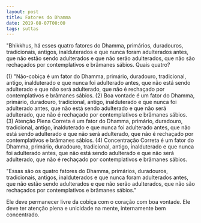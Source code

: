 ```yaml
---
layout: post
title: Fatores do Dhamma
date: 2019-08-07T00:00
tags: suttas
---
```

"Bhikkhus, há esses quatro fatores do Dhamma, primários, duradouros, tradicionais, antigos, inalduterados e que nunca foram adulterados antes, que não estão sendo adulterados e que não serão adulterados, que não são rechaçados por contemplativos e brâmanes sábios. Quais quatro?

(1) "Não-cobiça é um fator do Dhamma, primário, duradouro, tradicional, antigo, inalduterado e que nunca foi adulterado antes, que não está sendo adulterado e que não será adulterado, que não é rechaçado por contemplativos e brâmanes sábios. (2) Boa vontade é um fator do Dhamma, primário, duradouro, tradicional, antigo, inalduterado e que nunca foi adulterado antes, que não está sendo adulterado e que não será adulterado, que não é rechaçado por contemplativos e brâmanes sábios. (3) Atenção Plena Correta é um fator do Dhamma, primário, duradouro, tradicional, antigo, inalduterado e que nunca foi adulterado antes, que não está sendo adulterado e que não será adulterado, que não é rechaçado por contemplativos e brâmanes sábios. (4) Concentração Correta é um fator do Dhamma, primário, duradouro, tradicional, antigo, inalduterado e que nunca foi adulterado antes, que não está sendo adulterado e que não será adulterado, que não é rechaçado por contemplativos e brâmanes sábios.

"Essas são os quatro fatores do Dhamma, primários, duradouros, tradicionais, antigos, inalduterados e que nunca foram adulterados antes, que não estão sendo adulterados e que não serão adulterados, que não são rechaçados por contemplativos e brâmanes sábios."

Ele deve permanecer livre da cobiça com o coração com boa vontade. Ele deve ter atenção plena e unicidade na mente, internamente bem concentrado.

